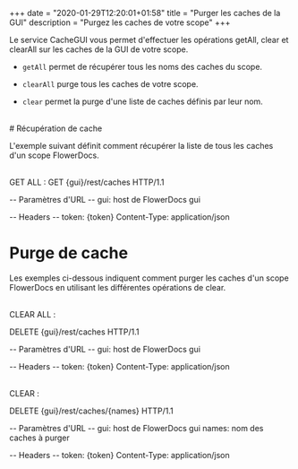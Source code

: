 +++
date = "2020-01-29T12:20:01+01:58"
title = "Purger les caches de la GUI"
description = "Purgez les caches de votre scope"
+++

Le service CacheGUI vous permet d'effectuer les opérations getAll, clear et clearAll sur les caches de la GUI de votre scope.

* `getAll` permet de récupérer tous les noms des caches du scope.

* `clearAll` purge tous les caches de votre scope.

* `clear` permet la purge d'une liste de caches définis par leur nom.

<br>
# Récupération de cache

L'exemple suivant définit comment récupérer la liste de tous les caches d'un scope FlowerDocs.

<br/>
GET ALL :
GET {gui}/rest/caches HTTP/1.1

-- Paramètres d'URL --
gui: host de FlowerDocs gui

-- Headers --
token: {token}
Content-Type: application/json

# Purge de cache

Les exemples ci-dessous indiquent comment purger les caches d'un scope FlowerDocs en utilisant les différentes opérations de clear.

<br/>
CLEAR ALL :

DELETE {gui}/rest/caches HTTP/1.1

-- Paramètres d'URL --
gui: host de FlowerDocs gui

-- Headers --
token: {token}
Content-Type: application/json

<br/>
CLEAR :

DELETE {gui}/rest/caches/{names} HTTP/1.1

-- Paramètres d'URL --
gui: host de FlowerDocs gui
names: nom des caches à purger

-- Headers --
token: {token}
Content-Type: application/json
